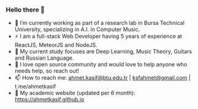 ### Hello there 👋

- 🔭 I’m currently working as part of a research lab in Bursa Technical University, specializing in A.I. in Computer Music. 
- ⚡ I am a full-stack Web Developer having 5 years of experience at ReactJS, MeteorJS and NodeJS.
- 🌱 My current study focuses are Deep Learning, Music Theory, Guitars and Russian Language.
- 💬 I love open source community and would love to help anyone who needs help, so reach out!
- 📫 How to reach me: ahmet.kasif@btu.edu.tr | ksfahmet@gmail.com | t.me/ahmetkasif
- 💪 My academic website (updated per 6 month): https://ahmetkasif.github.io
